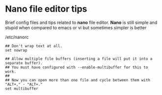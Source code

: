 # Nano file editor tips
Brief config files and tips related to **nano** file editor. **Nano** is still simple and stupid when compared to emacs or vi but sometimes simpler is better

/etc/nanorc
```
## Don't wrap text at all.
set nowrap

## Allow multiple file buffers (inserting a file will put it into a separate buffer).
## You must have configured with --enable-multibuffer for this to work.
##
## Now you can open more than one file and cycle between them with "ALT+," - "ALT+."
set multibuffer

```
